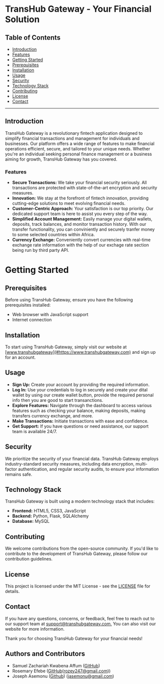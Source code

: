 # TransHub Gateway - Your Financial Solution

## Table of Contents

- [Introduction](#introduction)
- [Features](#features)
- [Getting Started](#getting-started)
- [Prerequisites](#prerequisites)
- [Installation](#installation)
- [Usage](#usage)
- [Security](#security)
- [Technology Stack](#technology-stack)
- [Contributing](#contributing)
- [License](#license)
- [Contact](#contact)

---

## Introduction

TransHub Gateway is a revolutionary fintech application designed to simplify financial transactions and management for individuals and businesses. Our platform offers a wide range of features to make financial operations efficient, secure, and tailored to your unique needs. Whether you're an individual seeking personal finance management or a business aiming for growth, TransHub Gateway has you covered.

### Features

* **Secure Transactions:** We take your financial security seriously. All transactions are protected with state-of-the-art encryption and security measures.
* **Innovation:** We stay at the forefront of fintech innovation, providing cutting-edge solutions to meet evolving financial needs. 
* **Customer-Centric Approach:** Your satisfaction is our top priority. Our dedicated support team is here to assist you every step of the way.
* **Simplified Account Management:** Easily manage your digital wallets, deposits, track balances, and monitor transaction history.
With our transfer functionality, you can conviniently and securely tranfer money to some selected countries within Africa.
* **Currency Exchange:** Conveniently convert currencies with real-time exchange rate information with the help of our exchage rate section being run by third party API.

# Getting Started

## Prerequisites

Before using TransHub Gateway, ensure you have the following prerequisites installed:
* Web browser with JavaScript support
* Internet connection

## Installation

To start using TransHub Gateway, simply visit our website at [www.transhubgateway](#https://www.transhubgateway.com) and sign up for an account.

## Usage

* **Sign Up:** Create your account by providing the required information.
* **Log In:** Use your credentials to log in securely and create your dital wallet by using our create wallet button, provide the required personal info then you are good to start transanctions.
* **Explore Features:** Navigate through the dashboard to access various features such as checking your balance, making deposits, making transfers currency exchange, and more.
* **Make Transactions:** Initiate transactions with ease and confidence.
* **Get Support:** If you have questions or need assistance, our support team is available 24/7.

## Security
We prioritize the security of your financial data. TransHub Gateway employs industry-standard security measures, including data encryption, multi-factor authentication, and regular security audits, to ensure your information remains safe.

## Technology Stack
TransHub Gateway is built using a modern technology stack that includes:
* **Frontend:** HTML5, CSS3, JavaScript
* **Backend:** Python, Flask, SQLAlchemy
* **Database:** MySQL

## Contributing

We welcome contributions from the open-source community. If you'd like to contribute to the development of TransHub Gateway, please follow our contribution guidelines.

## License

This project is licensed under the MIT License - see the [LICENSE](#LICENSE) file for details.

## Contact

If you have any questions, concerns, or feedback, feel free to reach out to our support team 
at [support@transhubgateway.com.](#support@transhubgateway.com.) You can also visit our website for more information.

Thank you for choosing TransHub Gateway for your financial needs!

## Authors and Contributors

- Samuel Zachariah Kwabena Affum ([GitHub](https://github.com/SamZec)) 
- Rosemary Efebe ([GitHub](https://github.com/RosemaryEfebe247)(rozey247@gmail.com))
- Joseph Asemonu ([Github](https://github.com/Jasemonu)) ([jasemonu@gmail.com](jasemonu@gmail.com))


